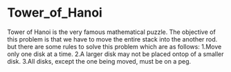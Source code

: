 # Tower_of_Hanoi
Tower of Hanoi is the very famous mathematical puzzle. The objective of this problem is that we have to move the entire stack into the another rod.
but there are some rules to solve this problem which are as follows:
1.Move only one disk at a time.
2.A larger disk may not be placed ontop of a smaller disk.
3.All disks, except the one being moved, must be on a peg.

